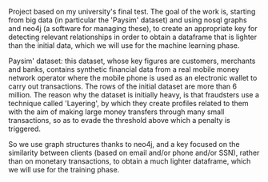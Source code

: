 Project based on my university's final test. The goal of the work is, starting from big data (in particular the 'Paysim' dataset) and using nosql graphs and neo4j (a software for managing these), to create an appropriate key for detecting relevant relationships in order to obtain a dataframe that is lighter than the initial data, which we will use for the machine learning phase.

Paysim' dataset: this dataset, whose key figures are customers, merchants and banks, contains synthetic financial data from a real mobile money network operator where the mobile phone is used as an electronic wallet to carry out transactions. The rows of the initial dataset are more than 6 million. The reason why the dataset is initially heavy, is that fraudsters use a technique called 'Layering', by which they create profiles related to them with the aim of making large money transfers through many small transactions, so as to evade the threshold above which a penalty is triggered. 

So we use graph structures thanks to neo4j, and a key focused on the similarity between clients (based on email and/or phone and/or SSN), rather than on monetary transactions, to obtain a much lighter dataframe, which we will use for the training phase.
